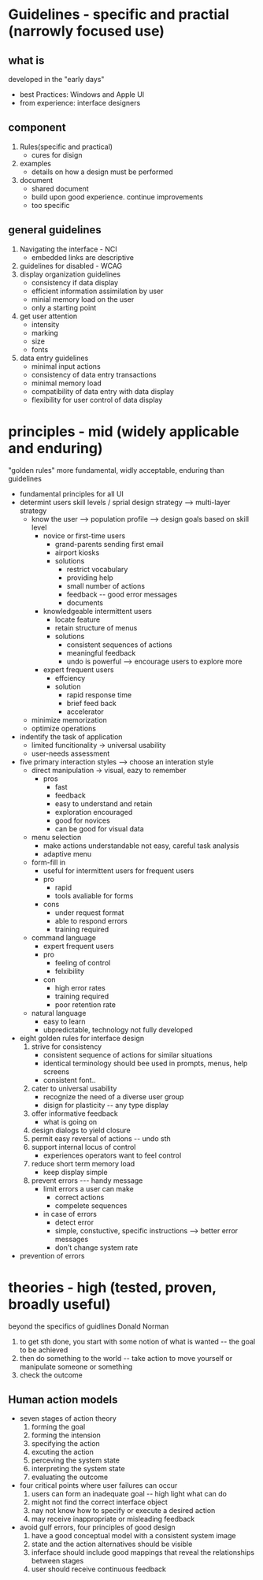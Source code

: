 # Guidelines - specific and practial (narrowly focused use)

## what is
developed in the "early days"
- best Practices: Windows and Apple UI
- from experience: interface designers
## component
1. Rules(specific and practical)
   - cures for disign 
2. examples
   - details on how a design must be performed
3. document
   - shared document
   - build upon good experience. continue improvements
   - too specific
## general guidelines
1. Navigating the interface - NCI
   - embedded links are descriptive
2. guidelines for disabled - WCAG
3. display organization guidelines
   - consistency if data display
   - efficient information assimilation by user
   - minial memory load on the user
   - only a starting point
4. get user attention
   - intensity
   - marking
   - size
   - fonts
5. data entry guidelines
   - minimal input actions
   - consistency of data entry transactions
   - minimal memory load
   - compatibility of data entry with data display
   - flexibility for user control of data display
# principles - mid (widely applicable and enduring)
"golden rules"
more fundamental, widly acceptable, enduring than guidelines

- fundamental principles for all UI
- determint users skill levels / sprial design strategy --> multi-layer strategy
  - know the user --> population profile --> design goals based on skill level
    - novice or first-time users
      - grand-parents sending first email
      - airport kiosks
      - solutions
        - restrict vocabulary
        - providing help
        - small number of actions
        - feedback --  good error messages
        - documents
    - knowledgeable intermittent users
      - locate feature
      - retain structure of menus
      - solutions
        - consistent sequences of actions
        - meaningful feedback
        - undo is powerful --> encourage users to explore more
    - expert frequent users
      - effciency
      - solution
        - rapid response time
        - brief feed back
        - accelerator
  - minimize memorization
  - optimize operations
- indentify the task of application
    - limited funcitionality -> universal usability
    - user-needs assessment
- five primary interaction styles --> choose an interation style
  - direct manipulation -> visual, eazy to remember
    - pros
      - fast
      - feedback
      - easy to understand and retain
      - exploration encouraged
      - good for novices
      - can be good for visual data
  - menu selection
    - make actions understandable not easy, careful task analysis
    - adaptive menu
  - form-fill in
    - useful for intermittent users for frequent users
    - pro
      - rapid
      - tools avaliable for forms
    - cons
      - under request format
      - able to respond errors
      - training required
  - command language
    - expert frequent users
    - pro
      - feeling of control
      - felxibility
    - con
      - high error rates
      - training required
      - poor retention rate
  - natural language
    - easy to learn
    - ubpredictable, technology not fully developed
- eight golden rules for interface design
  1. strive for consistency
     - consistent sequence of actions for similar situations
     - identical terminology should bee used in prompts, menus, help screens
     - consistent font..
  2. cater to universal usability
     - recognize the need of a diverse user group
     - disign for plasticity -- any type display
  3. offer informative feedback
     - what is going on  
  4. design dialogs to yield closure
  5. permit easy reversal of actions -- undo sth
  6. support internal locus of control
     - experiences operators want to feel control 
  7. reduce short term memory load
     - keep display simple
  8. prevent errors --- handy message
     - limit errors a user can make
       - correct actions
       - compelete sequences
     - in case of errors
       - detect error
       - simple, constuctive, specific instructions --> better error messages
       - don't change system rate
- prevention of errors

# theories - high (tested, proven, broadly useful)
beyond the specifics of guidlines
Donald Norman
1. to get sth done, you start with some notion of what is wanted -- the goal to be achieved
2. then do something to the world -- take action to move yourself or manipulate someone or something
3. check the outcome

## Human action models
- seven stages of action theory
  1. forming the goal
  2. forming the intension
  3. specifying the action
  4. excuting the action
  5. perceving the system state
  6. interpreting the system state
  7. evaluating the outcome
- four critical points where user failures can occur
  1. users can form an inadequate goal -- high light what can do
  2. might not find the correct interface object
  3. nay not know how to specify or execute a desired action
  4. may receive inappropriate or misleading feedback
- avoid gulf errors, four principles of good design
  1. have a good conceptual model with a consistent system image
  2. state and the action alternatives should be visible
  3. inferface should include good mappings that reveal the relationships between stages
  4. user should receive continuous feedback

